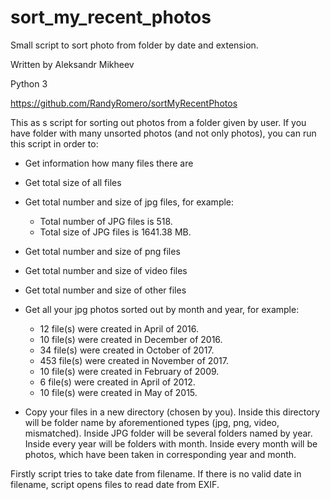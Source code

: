 # sort_my_recent_photos
Small script to sort photo from folder by date and extension.

Written by Aleksandr Mikheev

Python 3

https://github.com/RandyRomero/sortMyRecentPhotos


This as s script for sorting out photos from a folder given by user.
If you have folder with many unsorted photos (and not only photos),
you can run this script in order to:
- Get information how many files there are
- Get total size of all files
- Get total number and size of jpg files, for example:
    - Total number of JPG files is 518.
    - Total size of JPG files is 1641.38 MB.
- Get total number and size of png files
- Get total number and size of video files
- Get total number and size of other files
- Get all your jpg photos sorted out by month and year, for example:
    - 12 file(s) were created in April of 2016.
    - 10 file(s) were created in December of 2016.
    - 34 file(s) were created in October of 2017.
    - 453 file(s) were created in November of 2017.
    - 10 file(s) were created in February of 2009.
    - 6 file(s) were created in April of 2012.
    - 10 file(s) were created in May of 2015.

- Copy your files in a new directory (chosen by you). 
Inside this directory will be folder name by aforementioned types (jpg, png, video, mismatched).
Inside JPG folder will be several folders named by year. Inside every year will be folders with month.
Inside every month will be photos, which have been taken in corresponding year and month.

Firstly script tries to take date from filename. If there is no valid date in filename,
script opens files to read date from EXIF. 


